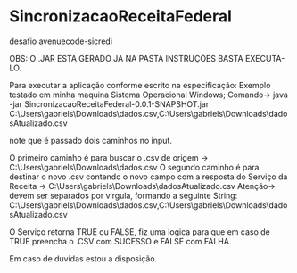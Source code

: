 # SincronizacaoReceitaFederal
desafio avenuecode-sicredi

OBS: O .JAR ESTA GERADO JA NA PASTA INSTRUÇÕES BASTA EXECUTA-LO.

Para executar a aplicação conforme escrito na especificação:
Exemplo testado em minha maquina Sistema Operacional Windows;
Comando-> java -jar SincronizacaoReceitaFederal-0.0.1-SNAPSHOT.jar  C:\\Users\\gabriels\\Downloads\\dados.csv,C:\\Users\\gabriels\\Downloads\\dadosAtualizado.csv

note que é passado  dois caminhos no input.
	
 O primeiro caminho é para buscar o .csv de origem -> C:\\Users\\gabriels\\Downloads\\dados.csv
 O segundo caminho é para destinar o novo .csv contendo o novo campo com a resposta do Serviço da Receita -> C:\\Users\\gabriels\\Downloads\\dadosAtualizado.csv
 Atenção-> devem ser separados por virgula, formando a seguinte String: C:\\Users\\gabriels\\Downloads\\dados.csv,C:\\Users\\gabriels\\Downloads\\dadosAtualizado.csv

 O Serviço retorna TRUE ou FALSE, fiz uma logica para que em caso de TRUE preencha o .CSV  com SUCESSO e FALSE com FALHA.


Em caso de duvidas estou a disposição.
